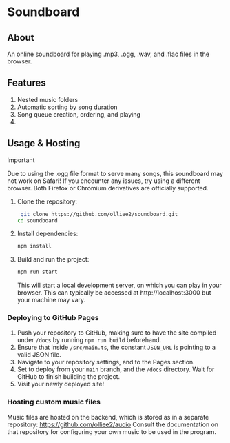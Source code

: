 # Soundboard

## About

An online soundboard for playing .mp3, .ogg, .wav, and .flac files in the browser.

## Features

1. Nested music folders
2. Automatic sorting by song duration
3. Song queue creation, ordering, and playing
4.

## Usage & Hosting

> [!IMPORTANT]
> Due to using the .ogg file format to serve many songs, this soundboard may not work on Safari!
> If you encounter any issues, try using a different browser. Both Firefox or Chromium derivatives are officially
> supported.

1. Clone the repository:
   ```sh
    git clone https://github.com/olliee2/soundboard.git
   cd soundboard
   ```

2. Install dependencies:
    ```sh
   npm install
    ```

3. Build and run the project:
   ```sh
   npm run start
   ```
   This will start a local development server, on which you can play in your browser. This can typically be accessed
   at http://localhost:3000 but your machine may vary.

### Deploying to GitHub Pages

1. Push your repository to GitHub, making sure to have the site compiled under `/docs` by running `npm run build`
   beforehand.
2. Ensure that inside `/src/main.ts`, the constant `JSON_URL` is pointing to a valid JSON file.
3. Navigate to your repository settings, and to the Pages section.
4. Set to deploy from your `main` branch, and the `/docs` directory. Wait for GitHub to finish building the project.
5. Visit your newly deployed site!

### Hosting custom music files

Music files are hosted on the backend, which is stored as in a separate repository: https://github.com/olliee2/audio
Consult the documentation on that repository for configuring your own music to be used in the program.
